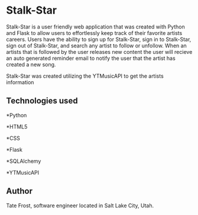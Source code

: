 # Stalk-Star
Stalk-Star is a user friendly web application that was created with Python and Flask to allow users to effortlessly
keep track of their favorite artists careers. Users have the ability to sign up for Stalk-Star, sign in to Stalk-Star, 
sign out of Stalk-Star, and search any artist to follow or unfollow. When an artists that is followed by the user releases
new content the user will recieve an auto generated reminder email to notify the user that the artist has created a new song.

Stalk-Star was created utilizing the YTMusicAPI to get the artists information

## Technologies used
*Python

*HTML5

*CSS

*Flask

*SQLAlchemy

*YTMusicAPI


## Author
Tate Frost, software engineer located in Salt Lake City, Utah. 
